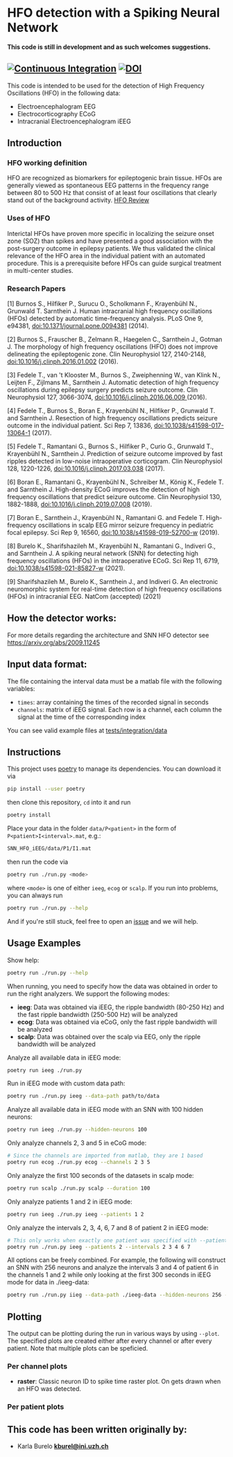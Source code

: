 
# HFO detection with a Spiking Neural Network 
**This code is still in development and as such welcomes suggestions.**

[![Continuous Integration](https://github.com/kburel/SNN_HFO_iEEG/actions/workflows/continuous-integration.yml/badge.svg)](https://github.com/kburel/SNN_HFO_iEEG/actions/workflows/continuous-integration.yml)
[![DOI](https://zenodo.org/badge/359535894.svg)](https://zenodo.org/badge/latestdoi/359535894)
---
This code is intended to be used for the detection of High Frequency Oscillations (HFO) in the following data:
* Electroencephalogram EEG 
* Electrocorticography ECoG 
* Intracranial Electroencephalogram iEEG 

## Introduction
### HFO working definition
HFO are recognized as biomarkers for epileptogenic brain tissue. HFOs are generally viewed as spontaneous EEG patterns in the frequency range between 80 to 500 Hz that consist of at least four oscillations that clearly stand out of the background activity. [HFO Review](https://doi.org/10.1016/j.clinph.2019.01.016)   


### Uses of HFO
Interictal HFOs have proven more specific in localizing the seizure onset zone (SOZ) than spikes and have presented a good association with the post-surgery outcome in epilepsy patients. We thus validated the clinical relevance of the HFO area in the individual patient with an automated procedure. This is a prerequisite before HFOs can guide surgical treatment in multi-center studies.

### Research Papers

<a id="1">[1]</a> Burnos S., Hilfiker P., Surucu O., Scholkmann F., Krayenbühl N., Grunwald T. Sarnthein J. Human intracranial high frequency oscillations (HFOs) detected by automatic time-frequency analysis. PLoS One 9, e94381,  [doi:10.1371/journal.pone.0094381]( https://www.doi.org/10.1371/journal.pone.0094381)	 (2014). 

<a id="2">[2]</a> Burnos S., Frauscher B., Zelmann R., Haegelen C., Sarnthein J., Gotman J. The morphology of high frequency oscillations (HFO) does not improve delineating the epileptogenic zone. Clin Neurophysiol 127, 2140-2148, [doi:10.1016/j.clinph.2016.01.002]( https://www.doi.org/10.1016/j.clinph.2016.01.002) (2016).


<a id="3">[3]</a> Fedele T., van 't Klooster M., Burnos S., Zweiphenning W., van Klink N., Leijten F., Zijlmans M., Sarnthein J. Automatic detection of high frequency oscillations during epilepsy surgery predicts seizure outcome. Clin Neurophysiol 127, 3066-3074, [doi:10.1016/j.clinph.2016.06.009 ](  https://www.sciencedirect.com/science/article/pii/S1388245716304394?via%3Dihub) (2016).

<a id="4">[4]</a> Fedele T., Burnos S., Boran E., Krayenbühl N., Hilfiker P., Grunwald T. and Sarnthein J. Resection of high frequency oscillations predicts seizure outcome in the individual patient. Sci Rep 7, 13836,  [doi:10.1038/s41598-017-13064-1]( https://www.doi.org/10.1038/s41598-017-13064-1) (2017).

<a id="5">[5]</a> Fedele T., Ramantani G., Burnos S., Hilfiker P., Curio G., Grunwald T., Krayenbühl N., Sarnthein J. Prediction of seizure outcome improved by fast ripples detected in low-noise intraoperative corticogram. Clin Neurophysiol 128, 1220-1226, [doi:10.1016/j.clinph.2017.03.038]( https://www.doi.org/10.1016/j.clinph.2017.03.038) (2017).


<a id="6">[6]</a> Boran E., Ramantani G., Krayenbühl N., Schreiber M., König K., Fedele T. and Sarnthein J. High-density ECoG improves the detection of high frequency oscillations that predict seizure outcome. Clin Neurophysiol 130, 1882-1888, [doi:10.1016/j.clinph.2019.07.008]( https://www.doi.org/10.1016/j.clinph.2019.07.008) (2019).

<a id="7">[7]</a> Boran E., Sarnthein J., Krayenbühl N., Ramantani G. and Fedele T. High-frequency oscillations in scalp EEG mirror seizure frequency in pediatric focal epilepsy. Sci Rep 9, 16560, [doi:10.1038/s41598-019-52700-w]( https://www.doi.org/10.1038/s41598-019-52700-w) (2019).

<a id="7">[8]</a> Burelo K., Sharifshazileh M., Krayenbühl N., Ramantani G., Indiveri G., and Sarnthein J. A spiking neural network (SNN) for detecting high frequency oscillations (HFOs) in the intraoperative ECoG. Sci Rep 11, 6719, [doi:10.1038/s41598-021-85827-w]( https://doi.org/10.1038/s41598-021-85827-w) (2021).


<a id="7">[9]</a> Sharifshazileh M., Burelo K., Sarnthein J., and  Indiveri G. An electronic neuromorphic system for real-time detection of high
frequency oscillations (HFOs) in intracranial EEG. NatCom (accepted) (2021)

## How the detector works:
For more details regarding the architecture and SNN HFO detector see https://arxiv.org/abs/2009.11245

## Input data format: 
The file containing the interval data must be a matlab file with the following variables:
- `times`: array containing the times of the recorded signal in seconds
- `channels`: matrix of iEEG signal. Each row is a channel, each column the signal at the time of the corresponding index

You can see valid example files at [tests/integration/data](https://github.com/kburel/snn-hfo-detection/tree/main/tests/integration/data)
## Instructions
This project uses [poetry](https://python-poetry.org/) to manage its dependencies. You can download it via
```bash
pip install --user poetry
```
then clone this repository, `cd` into it and run
```bash
poetry install
```
Place your data in the folder `data/P<patient>` in the form of `P<patient>I<interval>.mat`, e.g.:
```bash
SNN_HFO_iEEG/data/P1/I1.mat
```
then run the code via
```bash
poetry run ./run.py <mode>
```
where `<mode>` is one of either `ieeg`, `ecog` or `scalp`.
If you run into problems, you can always run
```bash
poetry run ./run.py --help
``` 
And if you're still stuck, feel free to open an [issue](https://github.com/kburel/SNN_HFO_iEEG/issues/new) and we will help.

## Usage Examples
Show help:
```bash
poetry run ./run.py --help
```

When running, you need to specify how the data was obtained in order to run the right analyzers. We support the following modes:
- **ieeg**: Data was obtained via iEEG, the ripple bandwidth (80-250 Hz) and the fast ripple bandwidth (250-500 Hz) will be analyzed
- **ecog**: Data was obtained via eCoG, only the fast ripple bandwidth will be analyzed
- **scalp**: Data was obtained over the scalp via EEG, only the ripple bandwidth will be analyzed

Analyze all available data in iEEG mode:
```bash
poetry run ieeg ./run.py
```

Run in iEEG mode with custom data path:
```bash
poetry run ./run.py ieeg --data-path path/to/data
```

Analyze all available data in iEEG mode with an SNN with 100 hidden neurons:
```bash
poetry run ieeg ./run.py --hidden-neurons 100
```

 
Only analyze channels 2, 3 and 5 in eCoG mode:
```bash
# Since the channels are imported from matlab, they are 1 based
poetry run ecog ./run.py ecog --channels 2 3 5
```

Only analyze the first 100 seconds of the datasets in scalp mode:
```bash
poetry run scalp ./run.py scalp --duration 100
```

Only analyze patients 1 and 2 in iEEG mode:
```bash
poetry run ieeg ./run.py ieeg --patients 1 2
```

Only analyze the intervals 2, 3, 4, 6, 7 and 8 of patient 2 in iEEG mode:
```bash
# This only works when exactly one patient was specified with --patients
poetry run ./run.py ieeg --patients 2 --intervals 2 3 4 6 7 
```

All options can be freely combined. For example, the following will construct an SNN with 256 neurons and
analyze the intervals 3 and 4 of patient 6 in the channels 1 and 2
while only looking at the first 300 seconds in iEEG mode for data in ./ieeg-data:
```bash
poetry run ./run.py iieg --data-path ./ieeg-data --hidden-neurons 256 --patients 6 --intervals 3 4 --channels 1 2 --duration 300
```

## Plotting
The output can be plotting during the run in various ways by using `--plot`. The specified plots are created either after every channel
or after every patient. Note that multiple plots can be speficied.

### Per channel plots
- **raster**: Classic neuron ID to spike time raster plot. On gets drawn when an HFO was detected.

### Per patient plots

## This code has been written originally by:
* Karla Burelo
**kburel@ini.uzh.ch**



